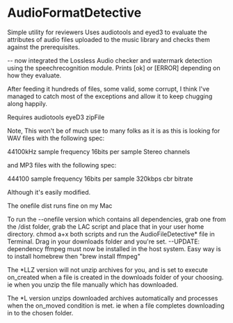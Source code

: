 # AudioFormatDetective
Simple utility for reviewers
Uses audiotools and eyed3 to evaluate the attributes of audio files uploaded to the music library and checks them against the prerequisites. 

-- now integrated the Lossless Audio checker and watermark detection using the speechrecognition module. 
Prints [ok] or [ERROR] depending on how they evaluate. 

After feeding it hundreds of files, some valid, some corrupt, I think I've managed to catch most of the exceptions and allow it to keep chugging along happily.

Requires
 audiotools
 eyeD3
 zipFile
 
 

Note, This won't be of much use to many folks as it is as this is looking for
WAV files with the following spec:

44100kHz sample frequency
16bits per sample
Stereo channels			

and MP3 files with the following spec:

444100 sample frequency
16bits per sample
320kbps cbr bitrate

Although it's easily modified.

The onefile dist runs fine on my Mac

To run the --onefile version which contains all dependencies, grab one from the /dist folder, grab the LAC script and place that in your user home directory. chmod a+x both scripts and run the AudioFileDetective* file in Terminal. Drag in your downloads folder and you're set. --UPDATE: dependency ffmpeg must now be installed in the host system. Easy way is to install homebrew then "brew install ffmpeg"

The *LLZ version will not unzip archives for you, and is set to execute on_created when a file is created in the downloads folder of your choosing. ie when you unzip the file manually which has downloaded.

The *L version unzips downloaded archives automatically and processes when the on_moved condition is met. ie when a file completes downloading in to the chosen folder. 	

